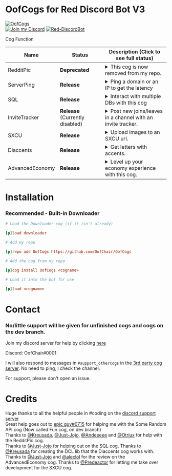 # OofCogs for Red Discord Bot V3

[![OofCogs](https://raw.githubusercontent.com/OofChair/OofCogs/master/assets/OofCogs_Banner.png)](https://github.com/OofChair/OofCogs)<br>
[![Join my Discord](https://img.shields.io/badge/Join%20My-Discord-7289da?style=for-the-badge&logo=discord&link=https://pwnbot.xyz/support)](http://pwnbot.xyz/support)
[![Red-DiscordBot](https://img.shields.io/badge/Red%20Discord%20Bot-V3%20Cogs-cb533f?link=https://github.com/Cog-Creators/Red-DiscordBot&style=for-the-badge)](http://github.com/Cog-Creators/Red-DiscordBot)


Cog Function

| Name | Status | Description (Click to see full status)
| --- | --- | --- |
| RedditPic | **Deprecated** | <details><summary>This cog is now removed from my repo.</summary>The API that it was using is no longer in service. I may remake this with a different API but at the moment I have no intentions of remaking this cog.</details> |
| ServerPing | **Release** | <details><summary>Ping a domain or an IP to get the latency</summary>Ping an IP or a domain and get the latency back</details> |
| SQL | **Release** | <details><summary>Interact with multiple DBs with this cog</summary>Interact with multiple DBs through this cog. <br>Current DBs added:<br> MySQL<br><br>Planned DBs: <br>MongoDB<br>PostgreSQL</details>
| InviteTracker | **Release** (Currently disabled) | <details><summary>Post new joins/leaves in a channel with an invite tracker.</summary>Post new joins and leaves into a channel with an invite tracker attached to it.</details> |
| SXCU | **Release** | <details><summary>Upload images to an SXCU url.</summary>Send your image and shorten your URL with your own subdomain.</details> |
| Diaccents | **Release** | <details><summary>Get letters with accents.</summary>Enter a letter and get the diacritic associated with the letter.</details> |
| AdvancedEconomy | **Release** | <details><summary>Level up your economy experience with this cog.</summary>This advanced economy cog is fun to play with, including `work` and `payday` commands.</details> |

# Installation
### Recommended - Built-in Downloader
```ini
# Load the Downloader cog (if it isn't already)

[p]load downloader

# Add my repo

[p]repo add OofCogs https://github.com/OofChair/OofCogs

# Add the cog from my repo

[p]cog install OofCogs <cogname>

# Load it into the bot for use

[p]load <cogname>
```

# Contact

### No/little support will be given for unfinished cogs and cogs on the dev branch.

Join my discord server for help by clicking [here](https://discord.gg/3PfU5q22wN)

Discord: OofChair#0001

I will also respond to messages in `#support_othercogs` in the [3rd party cog server](https://discord.gg/GET4DVk). No need to ping, I check the channel.

For support, please don't open an issue.



# Credits

Huge thanks to all the helpful people in #coding on the [discord support server](https://discord.gg/red)<br>
Great help goes out to [epic guy#0715](https://github.com/npc203) for helping me with the Some Random API cog (Now called Fun cog, on dev branch)<br>
Thanks to [@Kreusada](https://github.com/kreusada), [@Just-Jojo](https://github.com/Just-Jojo), [@Andeeeee](https://github.com/Andeeeee) and [@Otriux](https://github.com/Otriux) for help with the RedditPic cog. <br>
Thanks to [@Just-Jojo](https://github.com/Just-Jojo) for helping out on the SQL cog.
Thanks to [@Kreusada](https://github.com/Kreusada) for creating the DCL lib that the Diaccents cog works with.
Thanks to [@Just-Jojo](https://github.com/Just-Jojo) and [@aleclol](https://github.com/) for the review on the AdvancedEconomy cog.
Thanks to [@Predeactor](https://github.com/Predeactor) for letting me take over development for the SXCU cog.
